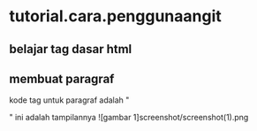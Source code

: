 # tutorial.cara.penggunaangit
## belajar tag dasar html

## membuat paragraf
kode tag untuk paragraf adalah "<p>"
ini adalah tampilannya
![gambar 1]screenshot/screenshot(1).png